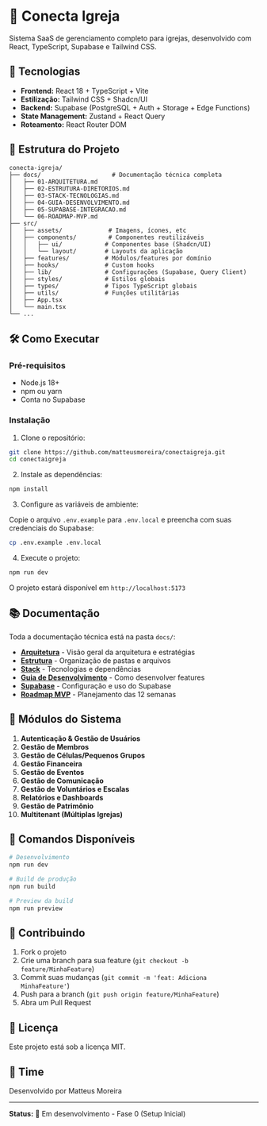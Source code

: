 # 🙏 Conecta Igreja

Sistema SaaS de gerenciamento completo para igrejas, desenvolvido com React, TypeScript, Supabase e Tailwind CSS.

## 🚀 Tecnologias

- **Frontend:** React 18 + TypeScript + Vite
- **Estilização:** Tailwind CSS + Shadcn/UI
- **Backend:** Supabase (PostgreSQL + Auth + Storage + Edge Functions)
- **State Management:** Zustand + React Query
- **Roteamento:** React Router DOM

## 📁 Estrutura do Projeto

```
conecta-igreja/
├── docs/                    # Documentação técnica completa
│   ├── 01-ARQUITETURA.md
│   ├── 02-ESTRUTURA-DIRETORIOS.md
│   ├── 03-STACK-TECNOLOGIAS.md
│   ├── 04-GUIA-DESENVOLVIMENTO.md
│   ├── 05-SUPABASE-INTEGRACAO.md
│   └── 06-ROADMAP-MVP.md
├── src/
│   ├── assets/             # Imagens, ícones, etc
│   ├── components/         # Componentes reutilizáveis
│   │   ├── ui/            # Componentes base (Shadcn/UI)
│   │   └── layout/        # Layouts da aplicação
│   ├── features/          # Módulos/features por domínio
│   ├── hooks/             # Custom hooks
│   ├── lib/               # Configurações (Supabase, Query Client)
│   ├── styles/            # Estilos globais
│   ├── types/             # Tipos TypeScript globais
│   ├── utils/             # Funções utilitárias
│   ├── App.tsx
│   └── main.tsx
└── ...
```

## 🛠️ Como Executar

### Pré-requisitos

- Node.js 18+ 
- npm ou yarn
- Conta no Supabase

### Instalação

1. Clone o repositório:
```bash
git clone https://github.com/matteusmoreira/conectaigreja.git
cd conectaigreja
```

2. Instale as dependências:
```bash
npm install
```

3. Configure as variáveis de ambiente:

Copie o arquivo `.env.example` para `.env.local` e preencha com suas credenciais do Supabase:

```bash
cp .env.example .env.local
```

4. Execute o projeto:
```bash
npm run dev
```

O projeto estará disponível em `http://localhost:5173`

## 📚 Documentação

Toda a documentação técnica está na pasta `docs/`:

- **[Arquitetura](docs/01-ARQUITETURA.md)** - Visão geral da arquitetura e estratégias
- **[Estrutura](docs/02-ESTRUTURA-DIRETORIOS.md)** - Organização de pastas e arquivos
- **[Stack](docs/03-STACK-TECNOLOGIAS.md)** - Tecnologias e dependências
- **[Guia de Desenvolvimento](docs/04-GUIA-DESENVOLVIMENTO.md)** - Como desenvolver features
- **[Supabase](docs/05-SUPABASE-INTEGRACAO.md)** - Configuração e uso do Supabase
- **[Roadmap MVP](docs/06-ROADMAP-MVP.md)** - Planejamento das 12 semanas

## 🎯 Módulos do Sistema

1. **Autenticação & Gestão de Usuários**
2. **Gestão de Membros**
3. **Gestão de Células/Pequenos Grupos**
4. **Gestão Financeira**
5. **Gestão de Eventos**
6. **Gestão de Comunicação**
7. **Gestão de Voluntários e Escalas**
8. **Relatórios e Dashboards**
9. **Gestão de Patrimônio**
10. **Multitenant (Múltiplas Igrejas)**

## 📝 Comandos Disponíveis

```bash
# Desenvolvimento
npm run dev

# Build de produção
npm run build

# Preview da build
npm run preview
```

## 🤝 Contribuindo

1. Fork o projeto
2. Crie uma branch para sua feature (`git checkout -b feature/MinhaFeature`)
3. Commit suas mudanças (`git commit -m 'feat: Adiciona MinhaFeature'`)
4. Push para a branch (`git push origin feature/MinhaFeature`)
5. Abra um Pull Request

## 📄 Licença

Este projeto está sob a licença MIT.

## 👥 Time

Desenvolvido por Matteus Moreira

---

**Status:** 🚧 Em desenvolvimento - Fase 0 (Setup Inicial)
